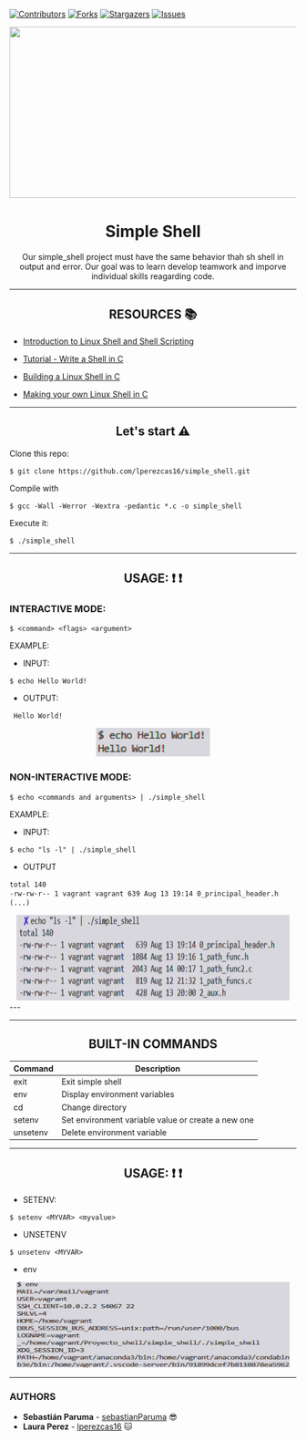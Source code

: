 [![Contributors][contributors-shield]][contributors-url]
[![Forks][forks-shield]][forks-url]
[![Stargazers][stars-shield]][stars-url]
[![Issues][issues-shield]][issues-url]




<div align="center"><img src="images/image_readme_shell.gif" width="700" height="300" />


# Simple Shell
Our simple_shell project must have the same behavior thah sh shell in output and error. Our goal was to learn develop teamwork and imporve individual skills reagarding code.


---
## RESOURCES :books:
</div>

* [Introduction to Linux Shell and Shell Scripting](https://www.geeksforgeeks.org/introduction-linux-shell-shell-scripting/)
* [Tutorial - Write a Shell in C](https://brennan.io/2015/01/16/write-a-shell-in-c/)

* [Building a Linux Shell in C](https://medium.com/@josefgoodyear/building-a-linux-shell-in-c-8be5e109458b)

* [Making your own Linux Shell in C](https://www.geeksforgeeks.org/making-linux-shell-c/)

---
<div align="center">

## Let's start :warning:

</div>

Clone this repo:

```
$ git clone https://github.com/lperezcas16/simple_shell.git
```

Compile with

```
$ gcc -Wall -Werror -Wextra -pedantic *.c -o simple_shell
```

Execute it:
```
$ ./simple_shell
```
<div align="center">

---

## USAGE:  :heavy_exclamation_mark: :heavy_exclamation_mark:

</div>

### INTERACTIVE MODE:

```
$ <command> <flags> <argument>
```
EXAMPLE:

* INPUT:
```
$ echo Hello World!
```
* OUTPUT:
```
 Hello World!
```
<div align="center"><img src="images/hello_world.png" width="200" height="50" /> </div>

### NON-INTERACTIVE MODE:

```
$ echo <commands and arguments> | ./simple_shell
```
EXAMPLE:

* INPUT:
```
$ echo "ls -l" | ./simple_shell
```

* OUTPUT
```
total 140
-rw-rw-r-- 1 vagrant vagrant 639 Aug 13 19:14 0_principal_header.h
(...)
```
<div align="center"><img src="images/ls.png" width="480" height="150" /> </div>
---
<div align="center">

---

## BUILT-IN COMMANDS 



| Command | Description  |
| ------- | --- |
| exit | Exit simple shell|	
| env | Display environment variables |
| cd | Change directory |
| setenv | Set environment variable value or create a new one |
| unsetenv | Delete environment variable |


---

## USAGE: :heavy_exclamation_mark: :heavy_exclamation_mark:

</div>

* SETENV:
```
$ setenv <MYVAR> <myvalue>
```

* UNSETENV
```
$ unsetenv <MYVAR>
```

* env

<div align="center"><img src="images/env.png" width="480" height="150" /> </div>


---

### AUTHORS
* **Sebastián Paruma** - [sebastianParuma](https://github.com/sebastianparuma) :sunglasses:
* **Laura Perez** - [lperezcas16](https://github.com/lperezcas16) :cat:


[contributors-shield]: https://img.shields.io/github/contributors/lperezcas16/simple_shell?style=flat-square
[contributors-url]: https://github.com/lperezcas16/simple_shell/graphs/contributors
[forks-shield]: https://img.shields.io/github/forks/lperezcas16/simple_shell.svg?style=flat-square
[forks-url]: https://github.com/lperezcas16/simple_shell/network/members
[stars-shield]: https://img.shields.io/github/stars/lperezcas16/simple_shell.svg?style=flat-square
[stars-url]: https://github.com/lperezcas16/simple_shell/stargazers
[issues-shield]: https://img.shields.io/github/issues/lperezcas16/simple_shell?style=flat-square
[issues-url]: https://github.com/lperezcas16/simple_shell/issues
